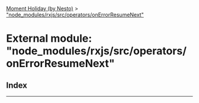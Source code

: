 [Moment Holiday (by Nesto)](../README.md) > ["node_modules/rxjs/src/operators/onErrorResumeNext"](../modules/_node_modules_rxjs_src_operators_onerrorresumenext_.md)

# External module: "node_modules/rxjs/src/operators/onErrorResumeNext"

## Index

---

